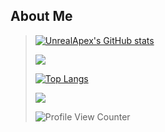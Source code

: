 ## About Me
>
>[![UnrealApex's GitHub stats](https://github-readme-stats.vercel.app/api?username=unrealapex&count_private=true)](https://github.com/anuraghazra/github-readme-stats)
>
>![](https://github-readme-streak-stats.herokuapp.com/?user=unrealapex)
>
>[![Top Langs](https://github-readme-stats.vercel.app/api/top-langs/?username=unrealapex)](https://github.com/anuraghazra/github-readme-stats)
>
> 
>
> 
> 
> 
> ![](https://img.shields.io/badge/Pronouns-He%5CHim-lightgrey)
> 
>![Profile View Counter](https://komarev.com/ghpvc/?username=unrealapex)


<!--
**UnrealApex/UnrealApex** is a ✨ _special_ ✨ repository because its `README.md` (this file) appears on your GitHub profile.

Here are some ideas to get you started:

- 🔭 I’m currently working on ...
- 🌱 I’m currently learning ...
- 👯 I’m looking to collaborate on ...
- 🤔 I’m looking for help with ...
- 💬 Ask me about ...
- 📫 How to reach me: ...
- 😄 Pronouns: he\him
- ⚡ Fun fact: ...
-->



